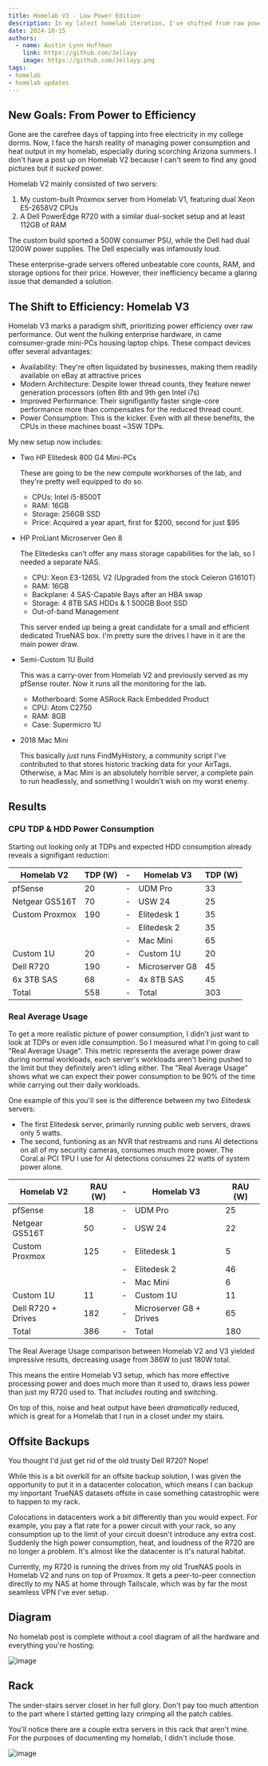 ```yaml
---
title: Homelab V3 - Low Power Edition
description: In my latest homelab iteration, I've shifted from raw power to efficiency by replacing power-hungry enterprise servers with compact mini-PCs. This major overhaul reduced power consumption by over 50%—from 386W down to just 180W—while actually improving performance through newer architecture. The new setup features HP Elitedesks with efficient laptop CPUs, a ProLiant Microserver for storage, and my old R720 repurposed as an offsite backup solution in a datacenter colocation.
date: 2024-10-15
authors:
  - name: Austin Lynn Huffman
    link: https://github.com/Jellayy
    image: https://github.com/Jellayy.png
tags:
- homelab
- homelab updates
---
```


## New Goals: From Power to Efficiency

Gone are the carefree days of tapping into free electricity in my college dorms. Now, I face the harsh reality of managing power consumption and heat output in my homelab, especially during scorching Arizona summers. I don't have a post up on Homelab V2 because I can't seem to find any good pictures but it *sucked* power.

Homelab V2 mainly consisted of two servers:

1. My custom-built Proxmox server from Homelab V1, featuring dual Xeon E5-2658V2 CPUs
1. A Dell PowerEdge R720 with a similar dual-socket setup and at least 112GB of RAM

The custom build sported a 500W consumer PSU, while the Dell had dual 1200W power supplies. The Dell especially was infamously loud.

These enterprise-grade servers offered unbeatable core counts, RAM, and storage options for their price. However, their inefficiency became a glaring issue that demanded a solution.

## The Shift to Efficiency: Homelab V3

Homelab V3 marks a paradigm shift, prioritizing power efficiency over raw performance. Out went the hulking enterprise hardware, in came comsumer-grade mini-PCs housing laptop chips. These compact devices offer several advantages:

- Availability: They're often liquidated by businesses, making them readily available on eBay at attractive prices
- Modern Architecture: Despite lower thread counts, they feature newer generation processors (often 8th and 9th gen Intel i7s)
- Improved Performance: Their signifigantly faster single-core performance more than compensates for the reduced thread count.
- Power Consumption: This is the kicker. Even with all these benefits, the CPUs in these machines boast ~35W TDPs.

My new setup now includes:

- Two HP Elitedesk 800 G4 Mini-PCs
  
  These are going to be the new compute workhorses of the lab, and they're pretty well equipped to do so.
  - CPUs: Intel i5-8500T
  - RAM: 16GB
  - Storage: 256GB SSD
  - Price: Acquired a year apart, first for $200, second for just $95

- HP ProLiant Microserver Gen 8
  
  The Elitedesks can't offer any mass storage capabilities for the lab, so I needed a separate NAS.
  - CPU: Xeon E3-1265L V2 (Upgraded from the stock Celeron G1610T)
  - RAM: 16GB
  - Backplane: 4 SAS-Capable Bays after an HBA swap
  - Storage: 4 8TB SAS HDDs & 1 500GB Boot SSD
  - Out-of-band Management

  This server ended up being a great candidate for a small and efficient dedicated TrueNAS box. I'm pretty sure the drives I have in it are the main power draw.

- Semi-Custom 1U Build
  
  This was a carry-over from Homelab V2 and previously served as my pfSense router. Now it runs all the monitoring for the lab.
  - Motherboard: Some ASRock Rack Embedded Product
  - CPU: Atom C2750
  - RAM: 8GB
  - Case: Supermicro 1U

- 2018 Mac Mini
  
  This basically *just* runs FindMyHistory, a community script I've contributed to that stores historic tracking data for your AirTags. Otherwise, a Mac Mini is an absolutely horrible server, a complete pain to run headlessly, and something I wouldn't wish on my worst enemy.

## Results

### CPU TDP & HDD Power Consumption

Starting out looking only at TDPs and expected HDD consumption already reveals a signifigant reduction:

| Homelab V2     | TDP (W) | - | Homelab V3     | TDP (W) |
| -------------- | ------- | - | -------------- | ------- |
| pfSense        | 20      | - | UDM Pro        | 33      |
| Netgear GS516T | 70      | - | USW 24         | 25      |
| Custom Proxmox | 190     | - | Elitedesk 1    | 35      |
|                |         | - | Elitedesk 2    | 35      |
|                |         | - | Mac Mini       | 65      |
| Custom 1U      | 20      | - | Custom 1U      | 20      |
| Dell R720      | 190     | - | Microserver G8 | 45      |
| 6x 3TB SAS     | 68      | - | 4x 8TB SAS     | 45      |
| Total          | 558     | - | Total          | 303     |

### Real Average Usage

To get a more realistic picture of power consumption, I didn't just want to look at TDPs or even idle consumption. So I measured what I'm going to call "Real Average Usage". This metric represents the average power draw during normal workloads, each server's workloads aren't being pushed to the limit but they definitely aren't idling either. The "Real Average Usage" shows what we can expect their power consumption to be 90% of the time while carrying out their daily workloads.

One example of this you'll see is the difference between my two Elitedesk servers:
- The first Elitedesk server, primarily running public web servers, draws only 5 watts.
- The second, funtioning as an NVR that restreams and runs AI detections on all of my security cameras, consumes much more power. The Coral.ai PCI TPU I use for AI detections consumes 22 watts of system power alone.

| Homelab V2         | RAU (W) | - | Homelab V3              | RAU (W) |
| ------------------ | ------- | - | ----------------------- | ------- |
| pfSense            | 18      | - | UDM Pro                 | 25      |
| Netgear GS516T     | 50      | - | USW 24                  | 22      |
| Custom Proxmox     | 125     | - | Elitedesk 1             | 5       |
|                    |         | - | Elitedesk 2             | 46      |
|                    |         | - | Mac Mini                | 6       |
| Custom 1U          | 11      | - | Custom 1U               | 11      |
| Dell R720 + Drives | 182     | - | Microserver G8 + Drives | 65      |
| Total              | 386     | - | Total                   | 180     |

The Real Average Usage comparison between Homelab V2 and V3 yielded impressive results, decreasing usage from 386W to just 180W total.

This means the entire Homelab V3 setup, which has more effective processing power and does much more than it used to, draws less power than just my R720 used to. That *includes* routing and switching.

On top of this, noise and heat output have been *dramatically* reduced, which is great for a Homelab that I run in a closet under my stairs.

## Offsite Backups

You thought I'd just get rid of the old trusty Dell R720? Nope!

While this is a bit overkill for an offsite backup solution, I was given the opportunity to put it in a datacenter colocation, which means I can backup my important TrueNAS datasets offsite in case something catastrophic were to happen to my rack.

Colocations in datacenters work a bit differently than you would expect. For example, you pay a flat rate for a power circuit with your rack, so any consumption up to the limit of your circuit doesn't introduce any extra cost. Suddenly the high power consumption, heat, and loudness of the R720 are no longer a problem. It's almost like the datacenter is it's natural habitat.

Currently, my R720 is running the drives from my old TrueNAS pools in Homelab V2 and runs on top of Proxmox. It gets a peer-to-peer connection directly to my NAS at home through Tailscale, which was by far the most seamless VPN I've ever setup.

## Diagram

No homelab post is complete without a cool diagram of all the hardware and everything you're hosting:

![image](homelab.drawio.svg)

## Rack

The under-stairs server closet in her full glory. Don't pay too much attention to the part where I started getting lazy crimping all the patch cables.

You'll notice there are a couple extra servers in this rack that aren't mine. For the purposes of documenting my homelab, I didn't include those.

![image](rack.jpg)
